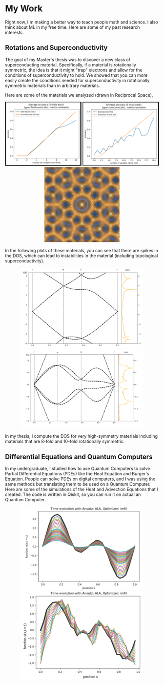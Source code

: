 # My Work


Right now, I'm making a better way to teach people math and science. I also think about ML in my free time. Here are some of my past research interests. 



## Rotations and Superconductivity


The goal of my Master's thesis was to discover a new class of superconducting material. Specifically, if a material is rotationally symmetric, the idea is that it might "trap" electrons and allow for the conditions of superconductivity to hold. We showed that you can  more easily create the conditions needed for superconductivity in rotationally symmetric materials than in arbitrary materials.

Here are some of the materials we analyzed (drawn in Reciprocal Space),

<p align="center">
<img src="/images/2.png" alt="4 fold mat" width="250"/>
<img src="/images/3.png" alt="6 fold mat" width="250"/>
<img src="/images/4.png" alt="10 fold mat" width="250"/>
</p>



In the following plots of these materials, you can see that there are spikes in the DOS, which can lead to instabilities in the material (including topological superconductivity).

<p align="center">
<img src="/images/5.png" alt="4 fold band" width="400"/>
<img src="/images/6.png" alt="6 fold band" width="400"/>
<!-- <img src="/images/7.png" alt="10 fold band" width="500"/> -->
</p>


In my thesis, I compute the DOS for very high-symmetry materials including materials that are 8-fold and 10-fold rotationally symmetric.



## Differential Equations and Quantum Computers

In my undergraduate, I studied how to use Quantum Computers to solve Partial Differential Equations (PDEs) like the Heat Equation and Burger's Equation.
People can solve PDEs on digital computers, and I was using the same methods but translating them to be used on a Quantum Computer. Here are some of the simulations of the Heat and Advection Equations that I created. The code is written in Qiskit, so you can run it on actual an Quantum Computer.


<p align="center">
<img src="/images/0.png" alt="4 fold band" width="400"/>
<img src="/images/1.png" alt="6 fold band" width="400"/>
</p>
